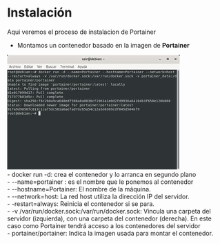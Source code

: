 # Instalación
Aqui veremos el proceso de instalacion de Portainer  
- Montamos un contenedor basado en la imagen de **Portainer** 

![Contenedor con la imagen Portainer](imagenes/1.jpg)  
    - docker run -d: crea el contenedor y lo arranca en segundo plano  
    - --name=portainer : es el nombre que le ponemos al contenedor  
    - --hostname=Portainer: El nombre de la máquina.  
    - --network=host: La red host utiliza la dirección IP del servidor.  
    - -restart=always: Reinicia el contenedor si se para.  
    - -v /var/run/docker.sock:/var/run/docker.sock: Vincula una carpeta del servidor (izquierda), con una carpeta del contenedor (derecha). En este caso como Portainer tendrá acceso a los contenedores del servidor  
    - portainer/portainer: Indica la imagen usada para montar el contenedor.

 
